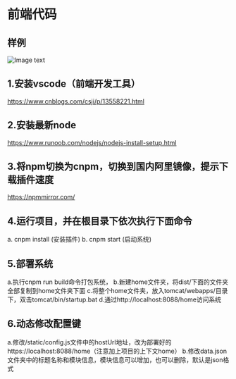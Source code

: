 # 前端代码
## 样例
![Image text](https://github.com/xinglianhou/home/tree/main/src/page/image/demo.png)

## 1.安装vscode（前端开发工具）
https://www.cnblogs.com/csji/p/13558221.html

## 2.安装最新node 
https://www.runoob.com/nodejs/nodejs-install-setup.html

## 3.将npm切换为cnpm，切换到国内阿里镜像，提示下载插件速度
https://npmmirror.com/

## 4.运行项目，并在根目录下依次执行下面命令
a. cnpm install (安装插件)
b. cnpm start  (启动系统)

## 5.部署系统
a.执行cnpm run build命令打包系统，
b.新建home文件夹，将dist/下面的文件夹全部复制到home文件夹下面
c.将整个home文件夹，放入tomcat/webapps/目录下，双击tomcat/bin/startup.bat
d.通过http://localhost:8088/home访问系统

## 6.动态修改配置键
a.修改/static/config.js文件中的hostUrl地址，改为部署好的https://localhost:8088/home（注意加上项目的上下文home）
b.修改data.json文件夹中的标题名称和模块信息，模块信息可以增加，也可以删除，默认是json格式
